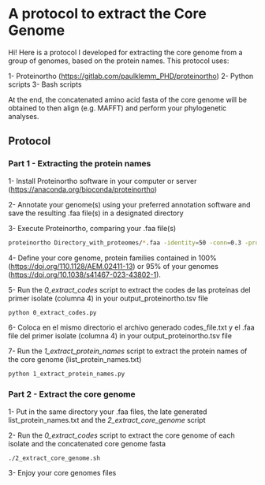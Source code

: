 # A protocol to extract the Core Genome

Hi! Here is a protocol I developed for extracting the core genome from a group of genomes, based on the protein names. This protocol uses:

1- Proteinortho (https://gitlab.com/paulklemm_PHD/proteinortho)
2- Python scripts
3- Bash scripts

At the end, the concatenated amino acid fasta of the core genome will be obtained to then align (e.g. MAFFT) and perform your phylogenetic analyses.

## Protocol

### Part 1 - Extracting the protein names

1- Install Proteinortho software in your computer or server (https://anaconda.org/bioconda/proteinortho)

2- Annotate your genome(s) using your preferred annotation software and save the resulting .faa file(s) in a designated directory

3- Execute Proteinortho, comparing your .faa file(s) 
```sh
proteinortho Directory_with_proteomes/*.faa -identity=50 -conn=0.3 -project=output_proteinortho
```
4- Define your core genome, protein families contained in 100% (https://doi.org/110.1128/AEM.02411-13) or 95% of your genomes (https://doi.org/10.1038/s41467-023-43802-1).

5- Run the *0_extract_codes* script to extract the codes de las proteínas del primer isolate (columna 4) in your output_proteinortho.tsv file
```sh
python 0_extract_codes.py
```
6- Coloca en el mismo directorio el archivo generado codes_file.txt y el .faa file del primer isolate (columna 4) in your output_proteinortho.tsv file

7- Run the *1_extract_protein_names* script to extract the protein names of the core genome (list_protein_names.txt)
```sh
python 1_extract_protein_names.py
```

### Part 2 - Extract the core genome

1- Put in the same directory your .faa files, the late generated list_protein_names.txt and the *2_extract_core_genome* script

2- Run the *0_extract_codes* script to extract the core genome of each isolate and the concatenated core genome fasta
```sh
./2_extract_core_genome.sh
```
3- Enjoy your core genomes files
